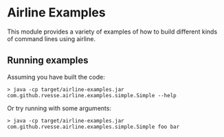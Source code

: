 # Airline Examples

This module provides a variety of examples of how to build different kinds of command lines using airline.

## Running examples

Assuming you have built the code:

    > java -cp target/airline-examples.jar com.github.rvesse.airline.examples.simple.Simple --help
    
Or try running with some arguments:

    > java -cp target/airline-examples.jar com.github.rvesse.airline.examples.simple.Simple foo bar